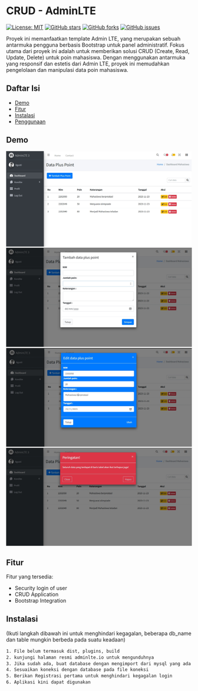 # CRUD - AdminLTE

[![License: MIT](https://img.shields.io/badge/License-MIT-yellow.svg)](https://opensource.org/licenses/MIT)
[![GitHub stars](https://img.shields.io/github/stars/racommit/repo.svg)](https://github.com/racommit/CRUD-AdminLTE/stargazers)
[![GitHub forks](https://img.shields.io/github/forks/racommit/repo.svg)](https://github.com/racommit/CRUD-AdminLTE/network)
[![GitHub issues](https://img.shields.io/github/issues/racommit/repo.svg)](https://github.com/racommit/CRUD-AdminLTE/issues)

Proyek ini memanfaatkan template Admin LTE, yang merupakan sebuah antarmuka pengguna berbasis Bootstrap untuk panel administratif. Fokus utama dari proyek ini adalah untuk memberikan solusi CRUD (Create, Read, Update, Delete) untuk poin mahasiswa. Dengan menggunakan antarmuka yang responsif dan estetis dari Admin LTE, proyek ini memudahkan pengelolaan dan manipulasi data poin mahasiswa.

## Daftar Isi

- [Demo](#demo)
- [Fitur](#fitur)
- [Instalasi](#instalasi)
- [Penggunaan](#penggunaan)


## Demo


![hasil](https://github.com/racommit/CRUD-AdminLTE/blob/main/img/dashboard.png)
![tambah poin](https://github.com/racommit/CRUD-AdminLTE/blob/main/img/tambah.png)
![ubah poin](https://github.com/racommit/CRUD-AdminLTE/blob/main/img/ubah.png)
![hapus poin](https://github.com/racommit/CRUD-AdminLTE/blob/main/img/hapus.png)



## Fitur

Fitur yang tersedia:

- Security login of user
- CRUD Application
- Bootstrap Integration

## Instalasi

(Ikuti langkah dibawah ini untuk menghindari kegagalan, beberapa db_name dan table mungkin berbeda pada suatu keadaan)
```bash
1. File belum termasuk dist, plugins, build
2. kunjungi halaman resmi adminlte.io untuk mengunduhnya
3. Jika sudah ada, buat database dengan mengimport dari mysql yang ada di github ini
4. Sesuaikan koneksi dengan database pada file koneksi
5. Berikan Registrasi pertama untuk menghindari kegagalan login
6. Aplikasi kini dapat digunakan

